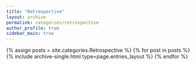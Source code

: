 ```yaml
---
title: "Retrospective"
layout: archive
permalink: categories/retrospective
author_profile: true
sidebar_main: true
---
```


{% assign posts = site.categories.Retrospective %}
{% for post in posts %} {% include archive-single.html type=page.entries_layout %} {% endfor %}
